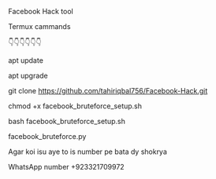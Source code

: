 Facebook Hack tool


Termux cammands

👇👇👇👇👇👇

apt update 

apt upgrade 

git clone https://github.com/tahiriqbal756/Facebook-Hack.git

chmod +x facebook_bruteforce_setup.sh

bash facebook_bruteforce_setup.sh

facebook_bruteforce.py






 Agar koi isu aye to is number pe bata dy shokrya 

 
 WhatsApp number +923321709972
